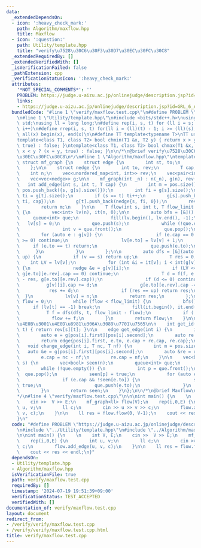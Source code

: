 ```yaml
---
data:
  _extendedDependsOn:
  - icon: ':heavy_check_mark:'
    path: Algorithm/maxflow.hpp
    title: Maxflow
  - icon: ':question:'
    path: Utility/template.hpp
    title: "verify\u7528\u30C6\u30F3\u30D7\u30EC\u30FC\u30C8"
  _extendedRequiredBy: []
  _extendedVerifiedWith: []
  _isVerificationFailed: false
  _pathExtension: cpp
  _verificationStatusIcon: ':heavy_check_mark:'
  attributes:
    '*NOT_SPECIAL_COMMENTS*': ''
    PROBLEM: https://judge.u-aizu.ac.jp/onlinejudge/description.jsp?id=GRL_6_A&lang=ja
    links:
    - https://judge.u-aizu.ac.jp/onlinejudge/description.jsp?id=GRL_6_A&lang=ja
  bundledCode: "#line 1 \"verify/maxflow.test.cpp\"\n#define PROBLEM \"https://judge.u-aizu.ac.jp/onlinejudge/description.jsp?id=GRL_6_A&lang=ja\"\
    \n#line 1 \"Utility/template.hpp\"\n#include <bits/stdc++.h>\nusing namespace\
    \ std;\nusing ll = long long;\n#define rep(i, s, t) for (ll i = s; i < (ll)(t);\
    \ i++)\n#define rrep(i, s, t) for(ll i = (ll)(t) - 1; i >= (ll)(s); i--)\n#define\
    \ all(x) begin(x), end(x)\n\n#define TT template<typename T>\nTT using vec = vector<T>;\n\
    template<class T1, class T2> bool chmin(T1 &x, T2 y) { return x > y ? (x = y,\
    \ true) : false; }\ntemplate<class T1, class T2> bool chmax(T1 &x, T2 y) { return\
    \ x < y ? (x = y, true) : false; }\n\n/*\n@brief verify\u7528\u30C6\u30F3\u30D7\
    \u30EC\u30FC\u30C8\n*/\n#line 1 \"Algorithm/maxflow.hpp\"\ntemplate <class T>\
    \ struct mf_graph {\n    struct edge {\n        int st, to;\n        T cap, flow;\n\
    \    };\n\n    struct nedge {\n        int to, rev;\n        T cap;\n    };\n\n\
    \    int n;\n    vec<unordered_map<int, int>> rev;\n    vec<pair<int, int>> pos;\n\
    \    vec<vec<nedge>> g;\n\n    mf_graph(int _n) : n(_n), g(n), rev(n) {}\n\n \
    \   int add_edge(int s, int t, T cap) {\n        int m = pos.size();\n       \
    \ pos.push_back({s, g[s].size()});\n        int fi = g[s].size();\n        int\
    \ ti = g[t].size();\n        if (s == t) ti++;\n        g[s].push_back(nedge{t,\
    \ ti, cap});\n        g[t].push_back(nedge{s, fi, 0});\n        rev[s][t] = m;\n\
    \        return m;\n    }\n\n    T flow(int s, int t, T flow_limit = numeric_limits<T>::max())\
    \ {\n        vec<int> lv(n), it(n, 0);\n\n        auto bfs = [&]() {\n       \
    \     queue<int> que;\n            fill(lv.begin(), lv.end(), -1);\n         \
    \   lv[s] = 0;\n            que.push(s);\n            while (!que.empty()) {\n\
    \                int v = que.front();\n                que.pop();\n\n        \
    \        for (auto e : g[v]) {\n                    if (e.cap == 0 || lv[e.to]\
    \ >= 0) continue;\n                    lv[e.to] = lv[v] + 1;\n               \
    \     if (e.to == t) return;\n                    que.push(e.to);\n          \
    \      }\n            }\n        };\n\n        auto dfs = [&](auto f, int v, T\
    \ up) {\n            if (v == s) return up;\n            T res = 0;\n        \
    \    int LV = lv[v];\n            for (int &i = it[v]; i < int(g[v].size()); i++)\
    \ {\n                nedge &e = g[v][i];\n                if (LV <= lv[e.to] ||\
    \ g[e.to][e.rev].cap == 0) continue;\n                T d = f(f, e.to, min(up\
    \ - res, g[e.to][e.rev].cap));\n                if (d <= 0) continue;\n      \
    \          g[v][i].cap += d;\n                g[e.to][e.rev].cap -= d;\n     \
    \           res += d;\n                if (res == up) return res;\n          \
    \  }\n            lv[v] = n;\n            return res;\n        };\n\n        T\
    \ flow = 0;\n        while (flow < flow_limit) {\n            bfs();\n       \
    \     if (lv[t] == -1) break;\n            fill(it.begin(), it.end(), 0);\n  \
    \          T f = dfs(dfs, t, flow_limit - flow);\n            if (!f) break;\n\
    \            flow += f;\n        }\n        return flow;\n    }\n\n    // \u4EE5\
    \u4E0B\u3001\u4E0D\u8981\u306A\u3089\u7701\u7565\n\n    int get_id(int s, int\
    \ t) { return rev[s][t]; }\n\n    edge get_edge(int i) {\n        int m = pos.size();\n\
    \        auto e = g[pos[i].first][pos[i].second];\n        auto re = g[e.to][e.rev];\n\
    \        return edge{pos[i].first, e.to, e.cap + re.cap, re.cap};\n    }\n\n \
    \   void change_edge(int i, T nc, T nf) {\n        int m = pos.size();\n     \
    \   auto &e = g[pos[i].first][pos[i].second];\n        auto &re = g[e.to][e.rev];\n\
    \        e.cap = nc - nf;\n        re.cap = nf;\n    }\n\n    vec<bool> min_cut(int\
    \ s) {\n        vec<bool> seen(n);\n        queue<int> que;\n        que.push(s);\n\
    \        while (!que.empty()) {\n            int p = que.front();\n          \
    \  que.pop();\n            seen[p] = true;\n            for (auto e : g[p]) {\n\
    \                if (e.cap && !seen[e.to]) {\n                    seen[e.to] =\
    \ true;\n                    que.push(e.to);\n                }\n            }\n\
    \        }\n        return seen;\n    }\n};\n\n/*\n@brief Maxflow\n@docs doc/maxflow.md\n\
    */\n#line 4 \"verify/maxflow.test.cpp\"\n\n\nint main() {\n    \n    int V, E;\n\
    \    cin >>  V >> E;\n    mf_graph<ll> flow(V);\n    rep(i,0,E) {\n        int\
    \ u, v;\n        ll c;\n        cin >> u >> v >> c;\n        flow.add_edge(u,\
    \ v, c);\n    }\n\n    ll res = flow.flow(0, V-1);\n    cout << res << endl;\n\
    }\n"
  code: "#define PROBLEM \"https://judge.u-aizu.ac.jp/onlinejudge/description.jsp?id=GRL_6_A&lang=ja\"\
    \n#include \"../Utility/template.hpp\"\n#include \"../Algorithm/maxflow.hpp\"\n\
    \n\nint main() {\n    \n    int V, E;\n    cin >>  V >> E;\n    mf_graph<ll> flow(V);\n\
    \    rep(i,0,E) {\n        int u, v;\n        ll c;\n        cin >> u >> v >>\
    \ c;\n        flow.add_edge(u, v, c);\n    }\n\n    ll res = flow.flow(0, V-1);\n\
    \    cout << res << endl;\n}"
  dependsOn:
  - Utility/template.hpp
  - Algorithm/maxflow.hpp
  isVerificationFile: true
  path: verify/maxflow.test.cpp
  requiredBy: []
  timestamp: '2024-07-19 19:51:39+09:00'
  verificationStatus: TEST_ACCEPTED
  verifiedWith: []
documentation_of: verify/maxflow.test.cpp
layout: document
redirect_from:
- /verify/verify/maxflow.test.cpp
- /verify/verify/maxflow.test.cpp.html
title: verify/maxflow.test.cpp
---
```

